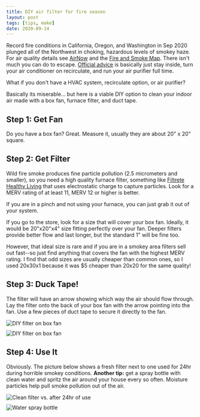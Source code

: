 ```yaml
---
title: DIY air filter for fire season
layout: post
tags: [tips, make]
date: 2020-09-14
---
```

<style>
.figures img { max-width: 100%; display: block; margin: 10px auto; }
</style>

Record fire conditions in California, Oregon, and Washington in Sep 2020 plunged all of the Northwest in choking, hazardous levels of smokey haze.
For air quality details see [AirNow](https://www.airnow.gov/) and the [Fire and Smoke Map](https://fire.airnow.gov/).
There isn't much you can do to escape. 
[Official advice](https://www.epa.gov/indoor-air-quality-iaq/wildfires-and-indoor-air-quality-iaq) is basically just stay inside, turn your air conditioner on recirculate, and run your air purifier full time.

What if you don't have a HVAC system, recirculate option, or air purifier?

Basically its miserable... 
but here is a viable DIY option to clean your indoor air made with a box fan, furnace filter, and duct tape.

## Step 1: Get Fan

Do you have a box fan? 
Great. 
Measure it, usually they are about 20" x 20" square.

## Step 2: Get Filter

Wild fire smoke produces fine particle pollution (2.5 micrometers and smaller), so you need a high quality furnace filter, something like [Filtrete Healthy Living](https://www.filtrete.com/3M/en_US/filtrete/products/~/Filtrete-Healthy-Living-Air-Filters/?N=4315+3292675507+3294529207&preselect=7568680+3293786499&rt=rud) that uses electrostatic charge to capture particles.
Look for a MERV rating of at least 11, MERV 12 or higher is better.

If you are in a pinch and not using your furnace, you can just grab it out of your system. 

If you go to the store, look for a size that will cover your box fan.
Ideally, it would be 20"x20"x4" size fitting perfectly over your fan. 
Deeper filters provide better flow and last longer, but the standard 1" will be fine too. 

However, that ideal size is rare and if you are in a smokey area filters sell out fast--so just find anything that covers the fan with the highest MERV rating.
I find that odd sizes are usually cheaper than common ones, so I used 20x30x1 because it was $5 cheaper than 20x20 for the same quality!

## Step 3: Duck Tape!

The filter will have an arrow showing which way the air should flow through. 
Lay the filter onto the back of your box fan with the arrow pointing into the fan. 
Use a few pieces of duct tape to secure it directly to the fan. 

<div class="figures">
<img src="{{ '/assets/filter1.jpg' | relative_url }}" alt="DIY filter on box fan" >
<img src="{{ '/assets/filter2.jpg' | relative_url }}" alt="DIY filter on box fan" >
</div>

## Step 4: Use It

Obviously.
The picture below shows a fresh filter next to one used for 24hr during horrible smokey conditions.
**Another tip:**
get a spray bottle with clean water and spritz the air around your house every so often. 
Moisture particles help pull smoke pollution out of the air. 

<div class="figures">
<img src="{{ '/assets/filter3.jpg' | relative_url }}" alt="Clean filter vs. after 24hr of use" >
<img src="{{ '/assets/spray.jpg' | relative_url }}" alt="Water spray bottle" >
</div>
